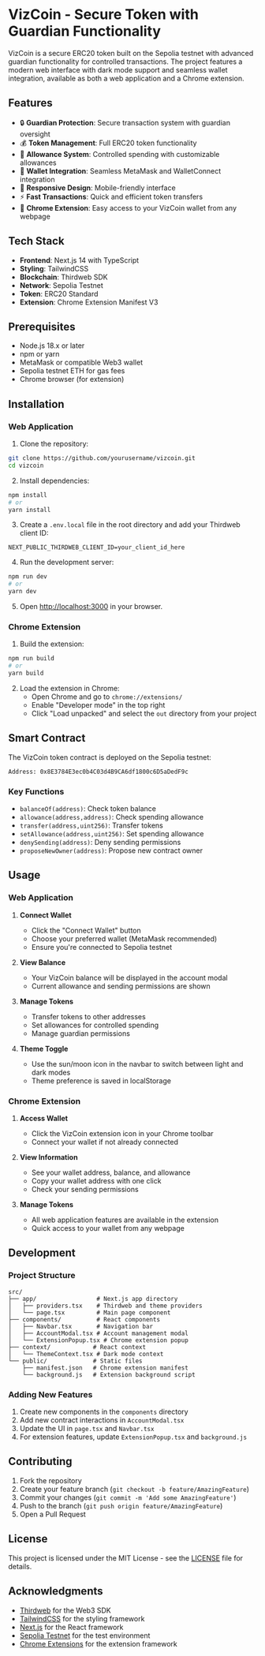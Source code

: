 # VizCoin - Secure Token with Guardian Functionality

VizCoin is a secure ERC20 token built on the Sepolia testnet with advanced guardian functionality for controlled transactions. The project features a modern web interface with dark mode support and seamless wallet integration, available as both a web application and a Chrome extension.

## Features

- 🔒 **Guardian Protection**: Secure transaction system with guardian oversight
- 💰 **Token Management**: Full ERC20 token functionality
- 👥 **Allowance System**: Controlled spending with customizable allowances
- 🔗 **Wallet Integration**: Seamless MetaMask and WalletConnect integration
- 📱 **Responsive Design**: Mobile-friendly interface
- ⚡ **Fast Transactions**: Quick and efficient token transfers
- 🔌 **Chrome Extension**: Easy access to your VizCoin wallet from any webpage

## Tech Stack

- **Frontend**: Next.js 14 with TypeScript
- **Styling**: TailwindCSS
- **Blockchain**: Thirdweb SDK
- **Network**: Sepolia Testnet
- **Token**: ERC20 Standard
- **Extension**: Chrome Extension Manifest V3

## Prerequisites

- Node.js 18.x or later
- npm or yarn
- MetaMask or compatible Web3 wallet
- Sepolia testnet ETH for gas fees
- Chrome browser (for extension)

## Installation

### Web Application

1. Clone the repository:
```bash
git clone https://github.com/yourusername/vizcoin.git
cd vizcoin
```

2. Install dependencies:
```bash
npm install
# or
yarn install
```

3. Create a `.env.local` file in the root directory and add your Thirdweb client ID:
```env
NEXT_PUBLIC_THIRDWEB_CLIENT_ID=your_client_id_here
```

4. Run the development server:
```bash
npm run dev
# or
yarn dev
```

5. Open [http://localhost:3000](http://localhost:3000) in your browser.

### Chrome Extension

1. Build the extension:
```bash
npm run build
# or
yarn build
```

2. Load the extension in Chrome:
   - Open Chrome and go to `chrome://extensions/`
   - Enable "Developer mode" in the top right
   - Click "Load unpacked" and select the `out` directory from your project

## Smart Contract

The VizCoin token contract is deployed on the Sepolia testnet:
```
Address: 0x8E3784E3ec0b4C03d4B9CA6df1800c6D5aDedF9c
```

### Key Functions

- `balanceOf(address)`: Check token balance
- `allowance(address,address)`: Check spending allowance
- `transfer(address,uint256)`: Transfer tokens
- `setAllowance(address,uint256)`: Set spending allowance
- `denySending(address)`: Deny sending permissions
- `proposeNewOwner(address)`: Propose new contract owner

## Usage

### Web Application

1. **Connect Wallet**
   - Click the "Connect Wallet" button
   - Choose your preferred wallet (MetaMask recommended)
   - Ensure you're connected to Sepolia testnet

2. **View Balance**
   - Your VizCoin balance will be displayed in the account modal
   - Current allowance and sending permissions are shown

3. **Manage Tokens**
   - Transfer tokens to other addresses
   - Set allowances for controlled spending
   - Manage guardian permissions

4. **Theme Toggle**
   - Use the sun/moon icon in the navbar to switch between light and dark modes
   - Theme preference is saved in localStorage

### Chrome Extension

1. **Access Wallet**
   - Click the VizCoin extension icon in your Chrome toolbar
   - Connect your wallet if not already connected

2. **View Information**
   - See your wallet address, balance, and allowance
   - Copy your wallet address with one click
   - Check your sending permissions

3. **Manage Tokens**
   - All web application features are available in the extension
   - Quick access to your wallet from any webpage

## Development

### Project Structure

```
src/
├── app/                 # Next.js app directory
│   ├── providers.tsx    # Thirdweb and theme providers
│   └── page.tsx         # Main page component
├── components/          # React components
│   ├── Navbar.tsx       # Navigation bar
│   ├── AccountModal.tsx # Account management modal
│   └── ExtensionPopup.tsx # Chrome extension popup
├── context/            # React context
│   └── ThemeContext.tsx # Dark mode context
└── public/             # Static files
    ├── manifest.json   # Chrome extension manifest
    └── background.js   # Extension background script
```

### Adding New Features

1. Create new components in the `components` directory
2. Add new contract interactions in `AccountModal.tsx`
3. Update the UI in `page.tsx` and `Navbar.tsx`
4. For extension features, update `ExtensionPopup.tsx` and `background.js`

## Contributing

1. Fork the repository
2. Create your feature branch (`git checkout -b feature/AmazingFeature`)
3. Commit your changes (`git commit -m 'Add some AmazingFeature'`)
4. Push to the branch (`git push origin feature/AmazingFeature`)
5. Open a Pull Request

## License

This project is licensed under the MIT License - see the [LICENSE](LICENSE) file for details.

## Acknowledgments

- [Thirdweb](https://thirdweb.com/) for the Web3 SDK
- [TailwindCSS](https://tailwindcss.com/) for the styling framework
- [Next.js](https://nextjs.org/) for the React framework
- [Sepolia Testnet](https://sepolia.dev/) for the test environment
- [Chrome Extensions](https://developer.chrome.com/docs/extensions/) for the extension framework

